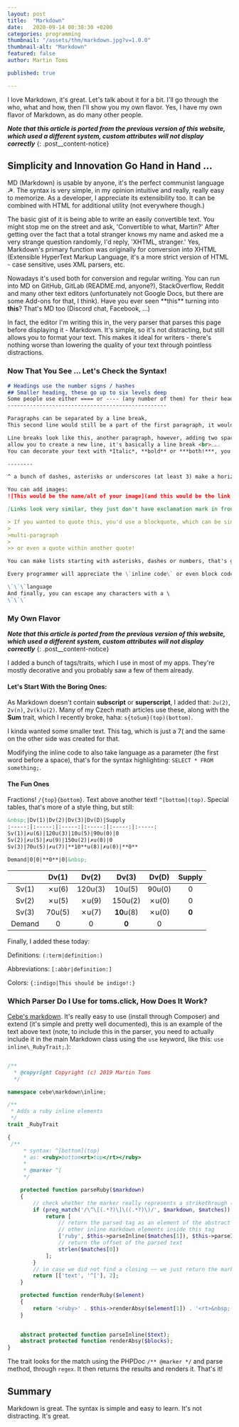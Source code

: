 ```yaml
---
layout: post
title:  "Markdown"
date:   2020-09-14 00:38:30 +0200
categories: programming
thumbnail: "/assets/thm/markdown.jpg?v=1.0.0"
thumbnail-alt: "Markdown"
featured: false
author: Martin Toms

published: true

---
```


I love Markdown, it's great. Let's talk about it for a bit. I'll go through the who, what and how, then I'll show you my own flavor. Yes, I have my own flavor of Markdown, as do many other people.

***Note that this article is ported from the previous version of this website, which used a different system, custom attributes will not display correctly***
{: .post__content-notice}

## Simplicity and Innovation Go Hand in Hand ...

MD (Markdown) is usable by anyone, it's the perfect communist language ☭. The syntax is very simple, in my opinion intuitive and really, really easy to memorize. As a developer, I appreciate its extensibility too. It can be combined with HTML for additional utility (not everywhere though.)

The basic gist of it is being able to write an easily convertible text. You might stop me on the street and ask, 'Convertible to what, Martin?' After getting over the fact that a total stranger knows my name and asked me a very strange question randomly, I'd reply, 'XHTML, stranger.' Yes, Markdown's primary function was originally for conversion into XHTML (Extensible HyperText Markup Language, it's a more strict version of HTML - case sensitive, uses XML parsers, etc.

Nowadays it's used both for conversion and regular writing. You can run into MD on GitHub, GitLab (README.md, anyone?), StackOverflow, Reddit and many other text editors (unfortunately not Google Docs, but there are some Add-ons for that, I think). Have you ever seen \*\*this\*\* turning into **this**? That's MD too (Discord chat, Facebook, ...)

In fact, the editor I'm writing this in, the very parser that parses this page before displaying it - Markdown. It's simple, so it's not distracting, but still allows you to format your text. This makes it ideal for writers - there's nothing worse than lowering the quality of your text through pointless distractions.

### Now That You See ... Let's Check the Syntax!

```markdown
# Headings use the number signs / hashes
## Smaller heading, these go up to six levels deep
Some people use either ==== or ---- (any number of them) for their headings, like this
--------------------------------------------------

Paragraphs can be separated by a line break,
This second line would still be a part of the first paragraph, it wouldn't appear on a new line.

Line breaks look like this, another paragraph, however, adding two spaces to the end of a line and leaving no line breaks in between the lines⌴⌴
allow you to create a new line, it's basically a line break <br>⌴⌴
You can decorate your text with *Italic*, **bold** or ***both!***, you don't need to use the asterisks, you can use _*underscores*_. I prefer asterisks...

--------

^ a bunch of dashes, asterisks or underscores (at least 3) make a horizontal rule, that's a line that separates text horizontally.

You can add images:
![This would be the name/alt of your image](and this would be the link / path to it)

[Links look very similar, they just don't have exclamation mark in front of their brackets. This bit would show up as the text of your link](www.toms.click)

> If you wanted to quote this, you'd use a blockquote, which can be single or multi-line
>
>multi-paragraph
>
>> or even a quote within another quote!

You can make lists starting with asterisks, dashes or numbers, that's gonna give you an ordered or an unordered list.

Every programmer will appreciate the \`inline code\` or even block code

\`\`\`language
And finally, you can escape any characters with a \
\`\`\` 

```

### My Own Flavor

***Note that this article is ported from the previous version of this website, which used a different system, custom attributes will not display correctly***
{: .post__content-notice}

I added a bunch of tags/traits, which I use in most of my apps. They're mostly decorative and you probably saw a few of them already.

#### Let's Start With the Boring Ones:

As Markdown doesn't contain **subscript** or **superscript**, I added that: `2u(2)`, `2v(n)`, `2v(k)u(2)`. Many of my Czech math articles use these, along with the **Sum** trait, which I recently broke, haha: `s{toSum}(top)(bottom)`.

I kinda wanted some smaller text. This tag, which is just a 7( and the same on the other side was created for that.

Modifying the inline code to also take language as a parameter (the first word before a space), that's for the syntax highlighting: `SELECT * FROM something;`.

#### The Fun Ones

Fractions! `/{top}{bottom}`. Text above another text! `^[bottom](top)`. Special tables, that's more of a style thing, but still:

```markdown
&nbsp;|Dv(1)|Dv(2)|Dv(3)|Dv(D)|Supply
:-----:|:-----:|:-----:|:-----:|:-----:|:-----:
Sv(1)|✗u(6)|120u(3)|10u(5)|90u(0)|0
Sv(2)|✗u(5)|✗u(9)|150u(2)|✗u(0)|0
Sv(3)|70u(5)|✗u(7)|**10**u(8)|✗u(0)|**0**

Demand|0|0|**0**|0|&nbsp;
```

&nbsp;|Dv(1)|Dv(2)|Dv(3)|Dv(D)|Supply
:-----:|:-----:|:-----:|:-----:|:-----:|:-----:
Sv(1)|✗u(6)|120u(3)|10u(5)|90u(0)|0
Sv(2)|✗u(5)|✗u(9)|150u(2)|✗u(0)|0
Sv(3)|70u(5)|✗u(7)|**10**u(8)|✗u(0)|**0**
Demand|0|0|**0**|0|&nbsp;

Finally, I added these today:

Definitions: `(:term|definition:)`

Abbreviations: `[:abbr|definition:]`

Colors: `{:indigo|This should be indigo!:}`

### Which Parser Do I Use for toms.click, How Does It Work?

[Cebe's markdown](https://github.com/cebe/markdown). It's really easy to use (install through Composer) and extend (it's simple and pretty well documented), this is an example of the text above text (note, to include this in the parser, you need to actually include it in the main Markdown class using the `use` keyword, like this: `use inline\_RubyTrait;`.):

```php

/**
  * @copyright Copyright (c) 2019 Martin Toms
  */

namespace cebe\markdown\inline;

/**
 * Adds a ruby inline elements
 */
trait _RubyTrait

{
 /**
     * syntax: ^[bottom](top)
     * as: <ruby>bottom<rt>top</rt></ruby>
     *
     * @marker ^[
     */

    protected function parseRuby($markdown)
    {
        // check whether the marker really represents a strikethrough (i.e. there is a closing ~~)
        if (preg_match('/\^\[(.*?)\]\((.*?)\)/', $markdown, $matches)) {
            return [
                // return the parsed tag as an element of the abstract syntax tree and call parseInline() to allow
                // other inline markdown elements inside this tag
                ['ruby', $this->parseInline($matches[1]), $this->parseInline($matches[2])],
                // return the offset of the parsed text
                strlen($matches[0])
            ];
        }
        // in case we did not find a closing ~~ we just return the marker and skip 2 characters
        return [['text', '^['], 2];
    }

    protected function renderRuby($element)
    {
        return '<ruby>' . $this->renderAbsy($element[1]) . '<rt>&nbsp;('.$this->renderAbsy($element[2]).')&nbsp;</rt></ruby>';
    }

    
    abstract protected function parseInline($text);
    abstract protected function renderAbsy($blocks);
}

```

The trait looks for the match using the PHPDoc `/** @marker */` and parse method, through `regex`. It then returns the results and renders it.  That's it!

## Summary

Markdown is great. The syntax is simple and easy to learn. It's not distracting. It's great.